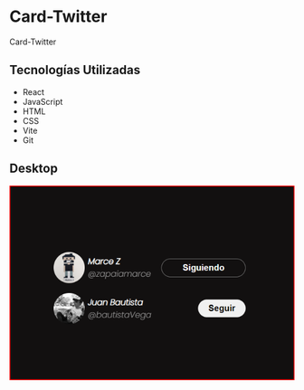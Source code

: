 # Card-Twitter

Card-Twitter

## Tecnologías Utilizadas

- React
- JavaScript
- HTML
- CSS
- Vite
- Git

## Desktop

![image](./src/assets/card-photo.png)
